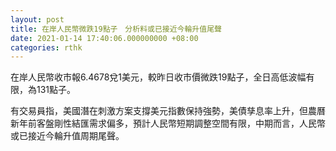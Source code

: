 ```yaml
---
layout: post
title: 在岸人民幣微跌19點子　分析料或已接近今輪升值尾聲
date: 2021-01-14 17:40:06.000000000 +08:00
categories: rthk
---
```


在岸人民幣收市報6.4678兌1美元，較昨日收市價微跌19點子，全日高低波幅有限，為131點子。

有交易員指，美國潛在刺激方案支撐美元指數保持強勢，美債孳息率上升，但農曆新年前客盤剛性結匯需求偏多，預計人民幣短期調整空間有限，中期而言，人民幣或已接近今輪升值周期尾聲。
